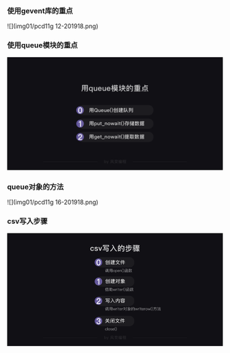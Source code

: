 ### 使用gevent库的重点
![](img01/pcd11g 12-201918.png)
### 使用queue模块的重点
![](img01/2019-01-25-17-20-43.png)
### queue对象的方法
![](img01/pcd11g 16-201918.png)
### csv写入步骤
![](img01/crawler-l6-11-2019111.png)
